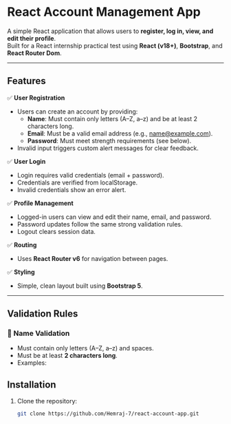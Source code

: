 # React Account Management App

A simple React application that allows users to **register, log in, view, and edit their profile**.  
Built for a React internship practical test using **React (v18+)**, **Bootstrap**, and **React Router Dom**.

---

## Features

✅ **User Registration**
- Users can create an account by providing:
  - **Name**: Must contain only letters (A–Z, a–z) and be at least 2 characters long.
  - **Email**: Must be a valid email address (e.g., name@example.com).
  - **Password**: Must meet strength requirements (see below).
- Invalid input triggers custom alert messages for clear feedback.

✅ **User Login**
- Login requires valid credentials (email + password).
- Credentials are verified from localStorage.
- Invalid credentials show an error alert.

✅ **Profile Management**
- Logged-in users can view and edit their name, email, and password.
- Password updates follow the same strong validation rules.
- Logout clears session data.

✅ **Routing**
- Uses **React Router v6** for navigation between pages.

✅ **Styling**
- Simple, clean layout built using **Bootstrap 5**.

---

## **Validation Rules**

### 🧍 Name Validation
- Must contain only letters (A–Z, a–z) and spaces.
- Must be at least **2 characters long**.
- Examples:


## Installation
1. Clone the repository:
   ```bash
   git clone https://github.com/Hemraj-7/react-account-app.git
